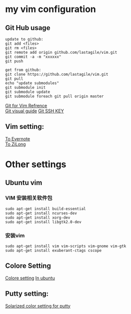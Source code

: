 my vim configuration
===================================



Git Hub usage
----------------------------------
    update to github:
    git add <files>
    git rm <files>
    git remote add origin github.com/lastagile/vim.git
    git commit -a -m "xxxxxx"
    git push

    get from github:
    git clone https://github.com/lastagile/vim.git
    git pull
    echo "update submodules"
    git submodule init
    git submodule update
    git submodule foreach git pull origin master
[Git for Vim Refrence](https://github.com/andyque/dotvim)<br/>
[Git visual guide](http://marklodato.github.io/visual-git-guide/index-en.html)
[Git SSH KEY](http://blog.csdn.net/benw1988/article/details/8492968)

Vim setting:
----------------------------------
[To Evernote](http://www.evernote.com/shard/s73/sh/b4ee9bb5-34d5-41f2-aad1-cce4a463a01a/649b0610a8598938eac60b1607b2d456)<br />
[To ZiLong](http://zilongshanren.com/blog/2013/01/15/vim-the-killer/)

Other settings
===================================
Ubuntu vim
---------------------------------
### VIM 安装相关软件包
    sudo apt-get install build-essential
    sudo apt-get install ncurses-dev
    sudo apt-get install xorg-dev
    sudo apt-get install libgtk2.0-dev
### 安装vim
    sudo apt-get install vim vim-scripts vim-gnome vim-gtk
    sudo apt-get install exuberant-ctags cscope
    
Colore Setting
---------------------------------------
[Colore setting](http://ethanschoonover.com/solarized)
[In ubuntu](http://www.lupaworld.com/article-210612-1.html)
 
Putty setting:
----------------------------------------
[Solarized color setting for putty](https://github.com/brantb?tab=repositories)

